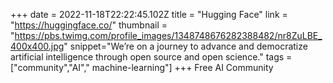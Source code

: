 +++
date = 2022-11-18T22:22:45.102Z
title = "Hugging Face"
link = "https://huggingface.co/"
thumbnail = "https://pbs.twimg.com/profile_images/1348748676282388482/nr8ZuLBE_400x400.jpg"
snippet="We’re on a journey to advance and democratize artificial intelligence through open source and open science."
tags = ["community","AI"," machine-learning"]
+++
Free AI Community
